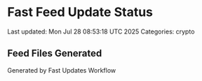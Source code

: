 # Fast Feed Update Status
Last updated: Mon Jul 28 08:53:18 UTC 2025
Categories: crypto

## Feed Files Generated

Generated by Fast Updates Workflow
